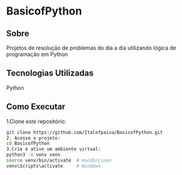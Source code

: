# BasicofPython

## Sobre
Projetos de resolução de problemas do dia a dia utilizando lógica de programação em Python 

## Tecnologias Utilizadas
Python

## Como Executar
1.Clone este repositório:
   ```bash
   git clone https://github.com/Italofpaiva/BasicofPython.git
2. Acesse o projeto:
cd BasicofPython
3.Crie e ative um ambiente virtual:
python3 -m venv venv
source venv/bin/activate  # macOS/Linux
venv\Scripts\activate     # Windows




